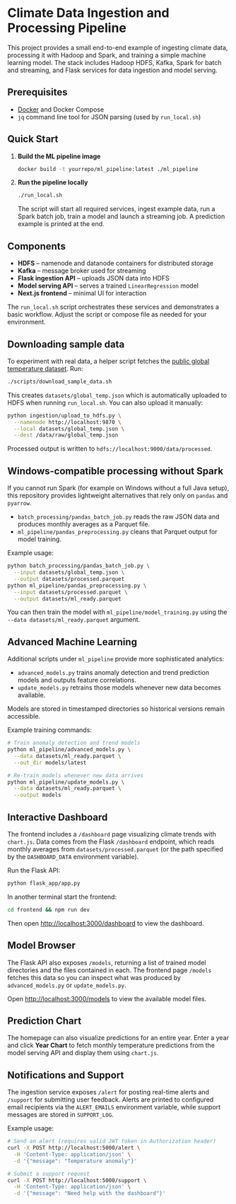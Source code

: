 # Climate Data Ingestion and Processing Pipeline

This project provides a small end-to-end example of ingesting climate data, processing it with Hadoop and Spark, and training a simple machine learning model. The stack includes Hadoop HDFS, Kafka, Spark for batch and streaming, and Flask services for data ingestion and model serving.

## Prerequisites

- [Docker](https://docs.docker.com/get-docker/) and Docker Compose
- `jq` command line tool for JSON parsing (used by `run_local.sh`)

## Quick Start

1. **Build the ML pipeline image**

   ```bash
   docker build -t yourrepo/ml_pipeline:latest ./ml_pipeline
   ```

2. **Run the pipeline locally**
   ```bash
   ./run_local.sh
   ```
   The script will start all required services, ingest example data, run a Spark batch job, train a model and launch a streaming job. A prediction example is printed at the end.

## Components

- **HDFS** – namenode and datanode containers for distributed storage
- **Kafka** – message broker used for streaming
- **Flask ingestion API** – uploads JSON data into HDFS
- **Model serving API** – serves a trained `LinearRegression` model
- **Next.js frontend** – minimal UI for interaction

The `run_local.sh` script orchestrates these services and demonstrates a basic workflow. Adjust the script or compose file as needed for your environment.

## Downloading sample data

To experiment with real data, a helper script fetches the [public global temperature dataset](https://datahub.io/core/global-temp). Run:

```bash
./scripts/download_sample_data.sh
```

This creates `datasets/global_temp.json` which is automatically uploaded to HDFS when running `run_local.sh`. You can also upload it manually:

```bash
python ingestion/upload_to_hdfs.py \
  --namenode http://localhost:9870 \
  --local datasets/global_temp.json \
  --dest /data/raw/global_temp.json
```

Processed output is written to `hdfs://localhost:9000/data/processed`.

## Windows-compatible processing without Spark

If you cannot run Spark (for example on Windows without a full Java setup), this
repository provides lightweight alternatives that rely only on `pandas` and
`pyarrow`.

- `batch_processing/pandas_batch_job.py` reads the raw JSON data and produces
  monthly averages as a Parquet file.
- `ml_pipeline/pandas_preprocessing.py` cleans that Parquet output for model
  training.

Example usage:

```bash
python batch_processing/pandas_batch_job.py \
  --input datasets/global_temp.json \
  --output datasets/processed.parquet
python ml_pipeline/pandas_preprocessing.py \
  --input datasets/processed.parquet \
  --output datasets/ml_ready.parquet
```

You can then train the model with `ml_pipeline/model_training.py` using the
`--data datasets/ml_ready.parquet` argument.

## Advanced Machine Learning

Additional scripts under `ml_pipeline` provide more sophisticated analytics:

- `advanced_models.py` trains anomaly detection and trend prediction models and
  outputs feature correlations.
- `update_models.py` retrains those models whenever new data becomes available.

Models are stored in timestamped directories so historical versions remain
accessible.

Example training commands:

```bash
# Train anomaly detection and trend models
python ml_pipeline/advanced_models.py \
  --data datasets/ml_ready.parquet \
  --out_dir models/latest

# Re-train models whenever new data arrives
python ml_pipeline/update_models.py \
  --data datasets/ml_ready.parquet \
  --output models
```

## Interactive Dashboard

The frontend includes a `/dashboard` page visualizing climate trends with
`chart.js`. Data comes from the Flask `/dashboard` endpoint, which reads
monthly averages from `datasets/processed.parquet` (or the path specified by
the `DASHBOARD_DATA` environment variable).

Run the Flask API:

```bash
python flask_app/app.py
```

In another terminal start the frontend:

```bash
cd frontend && npm run dev
```

Then open <http://localhost:3000/dashboard> to view the dashboard.

## Model Browser

The Flask API also exposes `/models`, returning a list of trained model
directories and the files contained in each. The frontend page `/models`
fetches this data so you can inspect what was produced by `advanced_models.py`
or `update_models.py`.

Open <http://localhost:3000/models> to view the available model files.

## Prediction Chart

The homepage can also visualize predictions for an entire year. Enter a year and
click **Year Chart** to fetch monthly temperature predictions from the model
serving API and display them using `chart.js`.

## Notifications and Support

The ingestion service exposes `/alert` for posting real-time alerts and
`/support` for submitting user feedback. Alerts are printed to configured email
recipients via the `ALERT_EMAILS` environment variable, while support messages
are stored in `SUPPORT_LOG`.

Example usage:

```bash
# Send an alert (requires valid JWT token in Authorization header)
curl -X POST http://localhost:5000/alert \
  -H 'Content-Type: application/json' \
  -d '{"message": "Temperature anomaly"}'

# Submit a support request
curl -X POST http://localhost:5000/support \
  -H 'Content-Type: application/json' \
  -d '{"message": "Need help with the dashboard"}'
```

